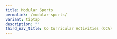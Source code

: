 ```yaml
---
title: Modular Sports
permalink: /modular-sports/
variant: tiptap
description: ""
third_nav_title: Co Curricular Activities (CCA)
---
```

